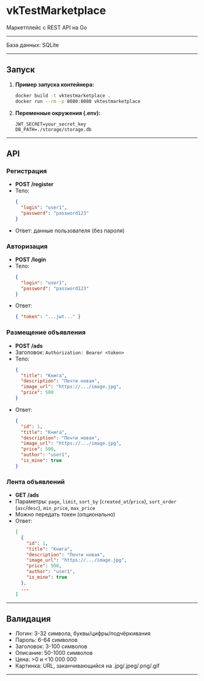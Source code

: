 # vkTestMarketplace

Маркетплейс с REST API на Go

---

База данных: SQLite


---

## Запуск

1. **Пример запуска контейнера:**
   ```sh
   docker build -t vktestmarketplace .
   docker run --rm -p 8080:8080 vktestmarketplace
   ```
2. **Переменные окружения (.env):**
   ```env
   JWT_SECRET=your_secret_key
   DB_PATH=./storage/storage.db
   ```

---

## API

### Регистрация
- **POST /register**
- Тело:
  ```json
  {
    "login": "user1",
    "password": "password123"
  }
  ```
- Ответ: данные пользователя (без пароля)

### Авторизация
- **POST /login**
- Тело:
  ```json
  {
    "login": "user1",
    "password": "password123"
  }
  ```
- Ответ:
  ```json
  { "token": "...jwt..." }
  ```

### Размещение объявления
- **POST /ads**
- Заголовок: `Authorization: Bearer <token>`
- Тело:
  ```json
  {
    "title": "Книга",
    "description": "Почти новая",
    "image_url": "https://.../image.jpg",
    "price": 500
  }
  ```
- Ответ:
  ```json
  {
    "id": 1,
    "title": "Книга",
    "description": "Почти новая",
    "image_url": "https://.../image.jpg",
    "price": 500,
    "author": "user1",
    "is_mine": true
  }
  ```

### Лента объявлений
- **GET /ads**
- Параметры: `page`, `limit`, `sort_by` (`created_at`/`price`), `sort_order` (`asc`/`desc`), `min_price`, `max_price`
- Можно передать токен (опционально)
- Ответ:
  ```json
  [
    {
      "id": 1,
      "title": "Книга",
      "description": "Почти новая",
      "image_url": "https://.../image.jpg",
      "price": 500,
      "author": "user1",
      "is_mine": true
    },
    ...
  ]
  ```

---

## Валидация
- Логин: 3-32 символа, буквы/цифры/подчёркивания
- Пароль: 6-64 символов
- Заголовок: 3-100 символов
- Описание: 50-1000 символов
- Цена: >0 и <10 000 000
- Картинка: URL, заканчивающийся на .jpg/.jpeg/.png/.gif

---

